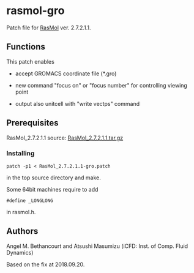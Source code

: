 # rasmol-gro

Patch file for [RasMol][1] ver. 2.7.2.1.1.

## Functions

This patch enables

- accept GROMACS coordinate file (\*.gro)

- new command "focus on" or "focus number" for controlling viewing point

- output also unitcell with "write vectps" command

## Prerequisites

RasMol_2.7.2.1.1 source: [RasMol_2.7.2.1.1.tar.gz][2]

### Installing

`patch -p1 < RasMol_2.7.2.1.1-gro.patch`

in the top source directory and make.

Some 64bit machines require to add

`#define _LONGLONG`

in rasmol.h.

## Authors

Angel M. Bethancourt and Atsushi Masumizu (iCFD: Inst. of Comp. Fluid Dynamics)

Based on the fix at 2018.09.20.

[1]: http://www.openrasmol.org/
[2]: http://www.bernstein-plus-sons.com/software/RasMol_2.7.2.1.1.tar.gz
